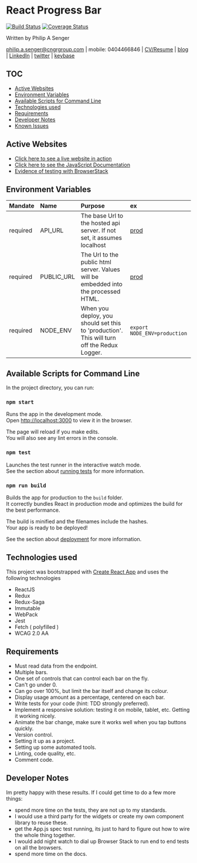 # React Progress Bar

[![Build Status](https://travis-ci.org/psenger/react-progress-bar.svg?branch=master)](https://travis-ci.org/psenger/react-progress-bar)
[![Coverage Status](https://coveralls.io/repos/github/psenger/react-progress-bar/badge.svg?branch=master)](https://coveralls.io/github/psenger/react-progress-bar?branch=master)

Written by Philip A Senger

[philip.a.senger@cngrgroup.com](mailto:philip.a.senger@cngrgroup.com) | mobile: 0404466846 | [CV/Resume](http://www.visualcv.com/philipsenger) | [blog](http://www.apachecommonstipsandtricks.blogspot.com/) | [LinkedIn](http://au.linkedin.com/in/philipsenger) | [twitter](http://twitter.com/PSengerDownUndr) | [keybase](https://keybase.io/psenger)

## TOC

* [Active Websites](#active-websites)
* [Environment Variables](#environment-variables)
* [Available Scripts for Command Line](#available-scripts-for-command-line)
* [Technologies used](#technologies-used) 
* [Requirements](#requirements)
* [Developer Notes](#developer-notes)
* [Known Issues](#known-issues)

## Active Websites

* [Click here to see a live website in action](http://react-progress-bar.s3-website-ap-southeast-2.amazonaws.com/)
* [Click here to see the JavaScript Documentation](https://psenger.github.io/react-progress-bar/)
* [Evidence of testing with BrowserStack](https://youtu.be/olnYyrwJpvg)

## Environment Variables

| Mandate  | Name      | Purpose | ex |
|:---------|:----------|:--------|:---|
| required | API_URL   | The base Url to the hosted api server. If not set, it assumes localhost | [prod](https://simple-example-cars.herokuapp.com/api/v1/)  |
| required | PUBLIC_URL| The Url to the public html server. Values will be embedded into the processed HTML. | [prod](http://react-progress-bar.s3-website-ap-southeast-2.amazonaws.com/) |
| required | NODE_ENV  | When you deploy, you should set this to 'production'. This will turn off the Redux Logger. | `export NODE_ENV=production`  |


## Available Scripts for Command Line

In the project directory, you can run:

### `npm start`

Runs the app in the development mode.<br>
Open [http://localhost:3000](http://localhost:3000) to view it in the browser.

The page will reload if you make edits.<br>
You will also see any lint errors in the console.

### `npm test`

Launches the test runner in the interactive watch mode.<br>
See the section about [running tests](#running-tests) for more information.

### `npm run build`

Builds the app for production to the `build` folder.<br>
It correctly bundles React in production mode and optimizes the build for the best performance.

The build is minified and the filenames include the hashes.<br>
Your app is ready to be deployed!

See the section about [deployment](#deployment) for more information.

## Technologies used

This project was bootstrapped with [Create React App](https://github.com/facebookincubator/create-react-app) and uses the following technologies

* ReactJS
* Redux
* Redux-Saga
* Immutable
* WebPack
* Jest
* Fetch ( polyfilled )
* WCAG 2.0 AA

## Requirements

* Must read data from the endpoint.
* Multiple bars.
* One set of controls that can control each bar on the fly.
* Can't go under 0.
* Can go over 100%, but limit the bar itself and change its colour.
* Display usage amount as a percentage, centered on each bar.
* Write tests for your code (hint: TDD strongly preferred).
* Implement a responsive solution: testing it on mobile, tablet, etc. Getting it working nicely.
* Animate the bar change, make sure it works well when you tap buttons quickly.
* Version control.
* Setting it up as a project.
* Setting up some automated tools.
* Linting, code quality, etc.
* Comment code.
  
## Developer Notes

Im pretty happy with these results. If I could get time to do a few more things:

* spend more time on the tests, they are not up to my standards.    
* I would use a third party for the widgets or create my own component library to reuse these.
* get the App.js spec test running, its just to hard to figure out how to wire the whole thing together.
* I would add night watch to dial up Browser Stack to run end to end tests on all the browsers.
* spend more time on the docs.


